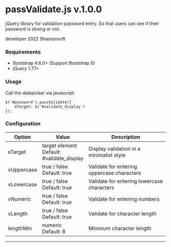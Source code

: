 # passValidate.js v.1.0.0
jQuery library for validation password entry. So that users can see if their password is strong or not.
<p>developer 2022 Shaoransoft</p>
<h3>Requirements</h3>
<ul>
  <li>Bootstrap 4.6.0+ (Support Bootstrap 5)</li>
  <li>jQuery 1.7.1+</li>
</ul>
<h3>Usage</h3>
<p>Call the datepicker via javascript:</p>
<pre><code class="language-java">$('#password').passValidate({
    eTarget: $('#validate_display')
});</code></pre>
<h3>Configuration</h3>
<table>
  <thead>
    <tr>
      <th width="20%">Option</th>
      <th width="20%">Value</th>
      <th>Description</th>
    </tr>
  </thead>
  <tbody>
    <tr>
      <td>eTarget</td>
      <td>target element<br>Default: #validate_display</td>
      <td>Display validation in a minimalist style</td>
    </tr>
    <tr>
      <td>vUppercase</td>
      <td>true / false<br>Default: true</td>
      <td>Validate for entering uppercase characters</td>
    </tr>
    <tr>
      <td>vLowercase</td>
      <td>true / false<br><span class="text-primary">Default: true</span></td>
      <td>Validate for entering lowercase characters</td>
    </tr>
    <tr>
      <td>vNumeric</td>
      <td>true / false<br>Default: true</td>
      <td>Validate for entering numbers</td>
    </tr>
    <tr>
      <td>vLength</td>
      <td>true / false<br>Default: true</td>
      <td>Validate for character length</td>
    </tr>
    <tr>
      <td>lengthMin</td>
      <td>numeric<br>Default: 8</td>
      <td>Minimum character length</td>
    </tr>
  </tbody>
</table>
<hr>
